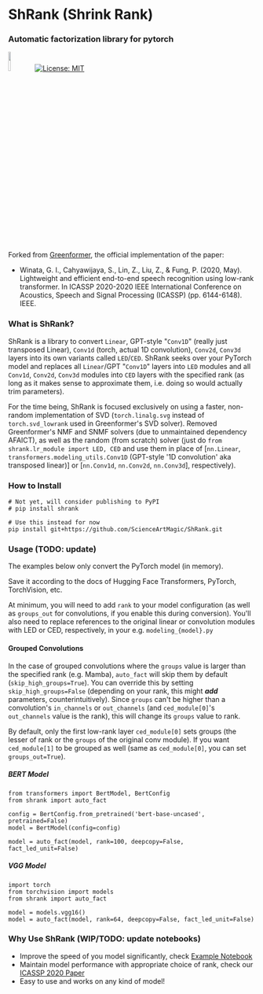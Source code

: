 # ShRank (Shrink Rank)
### Automatic factorization library for pytorch

<img src="img/pytorch-logo-dark.png" width="10%"> [![License: MIT](https://img.shields.io/badge/License-MIT-yellow.svg)](https://opensource.org/licenses/MIT) 

Forked from [Greenformer](https://github.com/SamuelCahyawijaya/greenformer), the official implementation of the paper:
- Winata, G. I., Cahyawijaya, S., Lin, Z., Liu, Z., & Fung, P. (2020, May). Lightweight and efficient end-to-end speech recognition using low-rank transformer. In ICASSP 2020-2020 IEEE International Conference on Acoustics, Speech and Signal Processing (ICASSP) (pp. 6144-6148). IEEE.

### What is ShRank?
ShRank is a library to convert `Linear`, GPT-style "`Conv1D`" (really just transposed Linear), `Conv1d` (torch, actual 1D convolution), `Conv2d`, `Conv3d` layers into its own variants called `LED`/`CED`.
ShRank seeks over your PyTorch model and replaces all `Linear`/GPT "`Conv1D`" layers into `LED` modules and all `Conv1d`, `Conv2d`, `Conv3d` modules into `CED` layers with the specified rank (as long as it makes sense to approximate them, i.e. doing so would actually trim parameters).

For the time being, ShRank is focused exclusively on using a faster, non-random implementation of SVD (`torch.linalg.svg` instead of `torch.svd_lowrank` used in Greenformer's SVD solver). Removed Greenformer's NMF and SNMF solvers (due to unmaintained dependency AFAICT), as well as the random (from scratch) solver (just do `from shrank.lr_module import LED, CED` and use them in place of [`nn.Linear`, `transformers.modeling_utils.Conv1D` (GPT-style '1D convolution' aka transposed linear)] or [`nn.Conv1d`, `nn.Conv2d`, `nn.Conv3d`], respectively).

### How to Install
```
# Not yet, will consider publishing to PyPI
# pip install shrank

# Use this instead for now
pip install git+https://github.com/ScienceArtMagic/ShRank.git
```

### Usage (TODO: update)

The examples below only convert the PyTorch model (in memory).

Save it according to the docs of Hugging Face Transformers, PyTorch, TorchVision, etc.

At minimum, you will need to add `rank` to your model configuration (as well as `groups_out` for convolutions, if you enable this during conversion). You'll also need to replace references to the original linear or convolution modules with LED or CED, respectively, in your e.g. `modeling_{model}.py`

#### Grouped Convolutions

In the case of grouped convolutions where the `groups` value is larger than the specified rank (e.g. Mamba), `auto_fact` will skip them by default (`skip_high_groups=True`). You can override this by setting `skip_high_groups=False` (depending on your rank, this might ***add*** parameters, counterintuitively). Since `groups` can't be higher than a convolution's `in_channels` or `out_channels` (and `ced_module[0]`'s `out_channels` value is the rank), this will change its `groups` value to rank.

By default, only the first low-rank layer `ced_module[0]` sets groups (the lesser of rank or the `groups` of the original conv module). If you want `ced_module[1]` to be grouped as well (same as `ced_module[0]`, you can set `groups_out=True`).

##### BERT Model
```
from transformers import BertModel, BertConfig
from shrank import auto_fact

config = BertConfig.from_pretrained('bert-base-uncased', pretrained=False)
model = BertModel(config=config)

model = auto_fact(model, rank=100, deepcopy=False, fact_led_unit=False)
```

##### VGG Model
```
import torch
from torchvision import models
from shrank import auto_fact

model = models.vgg16()
model = auto_fact(model, rank=64, deepcopy=False, fact_led_unit=False)
```

### Why Use ShRank (WIP/TODO: update notebooks)
- Improve the speed of you model significantly, check [Example Notebook](https://github.com/SamuelCahyawijaya/py_auto_fact/blob/main/examples/factorize_bert.ipynb)
- Maintain model performance with appropriate choice of rank, check our [ICASSP 2020 Paper](https://ieeexplore.ieee.org/stamp/stamp.jsp?tp=&arnumber=9053878)
- Easy to use and works on any kind of model!
